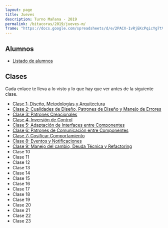 ```yaml
---
layout: page
title: Jueves
description: Turno Mañana - 2019
permalink: /bitacoras/2019/jueves-m/
frame: "https://docs.google.com/spreadsheets/d/e/2PACX-1vRjEKcPqicYg7tVtVapxNsusp45lvi61CK8EdLEpTAmFG6UC4qPJPO2j4_838d_Jd3UN8gA_uo8Fhyz/pubhtml?gid=0&amp;single=true&amp;widget=true&amp;headers=false"
---
```

## Alumnos
- [Listado de alumnos](https://docs.google.com/spreadsheets/d/1vsBtAyVj0OwkxfSsnz_tOzM1Tt9FUCMxMMG9Flv4r9c)

## Clases
Cada enlace te lleva a lo visto y lo que hay que ver antes de la siguiente clase.

- [Clase 1: Diseño, Metodologías y Arquitectura]({{site.baseurl}}/bitacoras/2019/jueves-m/clase-1)
- [Clase 2: Cualidades de Diseño, Patrones de Diseño y Manejo de Errores]({{site.baseurl}}/bitacoras/2019/jueves-m/clase-2)
- [Clase 3: Patrones Creacionales]({{site.baseurl}}/bitacoras/2019/jueves-m/clase-3)
- [Clase 4: Inversión de Control]({{site.baseurl}}/bitacoras/2019/jueves-m/clase-4)
- [Clase 5: Adaptación de Interfaces entre Componentes]({{site.baseurl}}/bitacoras/2019/jueves-m/clase-5)
- [Clase 6: Patrones de Comunicación entre Componentes]({{site.baseurl}}/bitacoras/2019/jueves-m/clase-6)
- [Clase 7: Cosificar Comportamiento]({{site.baseurl}}/bitacoras/2019/jueves-m/clase-7)
- [Clase 8: Eventos y Notificaciones]({{site.baseurl}}/bitacoras/2019/jueves-m/clase-8)
- [Clase 9: Manejo del cambio, Deuda Técnica y Refactoring]({{site.baseurl}}/bitacoras/2019/jueves-m/clase-9)
- Clase 10
- Clase 11
- Clase 12
- Clase 13
- Clase 14
- Clase 15
- Clase 16
- Clase 17
- Clase 18
- Clase 19
- Clase 20
- Clase 21
- Clase 22
- Clase 23
